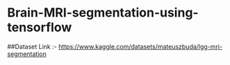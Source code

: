# Brain-MRI-segmentation-using-tensorflow
##Dataset Link :- https://www.kaggle.com/datasets/mateuszbuda/lgg-mri-segmentation
